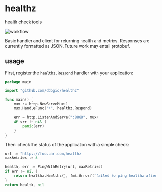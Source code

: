 # healthz

health check tools

![workflow](https://github.com/ddbgio/healthz/actions/workflows/test.yml/badge.svg)

Basic handler and client for returning health and metrics. Responses are currently formatted as JSON. Future work may entail protobuf.

## usage
First, register the `healthz.Respond` handler with your application:
```go
package main

import "github.com/ddbgio/healthz"

func main() {
    mux := http.NewServeMux()
    mux.HandleFunc("/", healthz.Respond)

    err = http.ListenAndServe(":8888", mux)
    if err != nil {
        panic(err)
    }
}
```

Then, check the status of the application with a simple check:
```go
url := "https://foo.bar.com/healthz
maxRetries := 8

health, err := PingWithRetry(url, maxRetries)
if err != nil {
    return healthz.Healthz{}, fmt.Errorf("failed to ping healthz after retries: %w", err)
}
return health, nil
```

